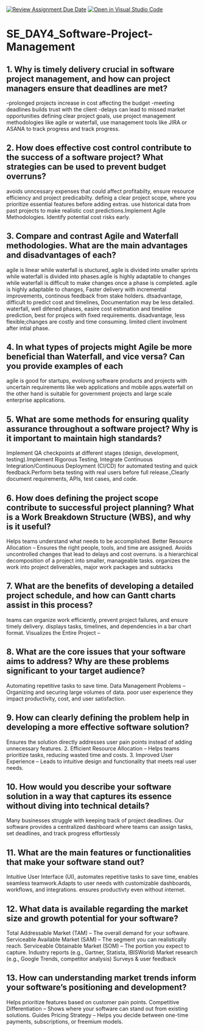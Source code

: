 [![Review Assignment Due Date](https://classroom.github.com/assets/deadline-readme-button-22041afd0340ce965d47ae6ef1cefeee28c7c493a6346c4f15d667ab976d596c.svg)](https://classroom.github.com/a/9pw6JKcu)
[![Open in Visual Studio Code](https://classroom.github.com/assets/open-in-vscode-2e0aaae1b6195c2367325f4f02e2d04e9abb55f0b24a779b69b11b9e10269abc.svg)](https://classroom.github.com/online_ide?assignment_repo_id=18513488&assignment_repo_type=AssignmentRepo)
# SE_DAY4_Software-Project-Management
## 1. Why is timely delivery crucial in software project management, and how can project managers ensure that deadlines are met?
-prolonged projects increase in cost affecting the budget
-meeting deadlines builds trust with the client 
-delays can lead to missed market opportunities
defining clear project goals, use project management methodologies like agile or waterfall, use management tools like JIRA or ASANA to track progress and track progress. 
## 2. How does effective cost control contribute to the success of a software project? What strategies can be used to prevent budget overruns?
avoids unncessary expenses that could affect profitabilty, ensure resource efficiency and project predicabilty.
definig a clear project scope, where you prioritize essential features before adding extras. use historical data from past projects to make realistic cost predictions.Implement Agile Methodologies. Identify potential cost risks early.
## 3. Compare and contrast Agile and Waterfall methodologies. What are the main advantages and disadvantages of each?
agile is linear while waterfall is stuctured, agile is divided into smaller sprints while waterfall is divided into phases.agile is highly adaptable to changes while waterfall is difficult to make changes once a phase is completed. agile is highly adaptable to changes,  Faster delivery with incremental improvements, continous feedback from stake holders. dtsadvantage, difficult to predict cost and timelines,  Documentation may be less detailed. waterfall, well difened phases, easire cost estimation and timeline prediction, best for projecs with fixed requirements. disadvantage, less flexible;changes are costly and time consuming. limited client involment after intial phase.
## 4. In what types of projects might Agile be more beneficial than Waterfall, and vice versa? Can you provide examples of each 
agile is good for startups, evolovng software products and projects with uncertain requirements like web applications and mobile apps.waterfall on the other hand is suitable for government projects and large scale enterprise applications.
## 5. What are some methods for ensuring quality assurance throughout a software project? Why is it important to maintain high standards?
Implement QA checkpoints at different stages (design, development, testing).Implement Rigorous Testing, Integrate Continuous Integration/Continuous Deployment (CI/CD) for automated testing and quick feedback.Perform beta testing with real users before full release.,Clearly document requirements, APIs, test cases, and code.
## 6. How does defining the project scope contribute to successful project planning? What is a Work Breakdown Structure (WBS), and why is it useful? 
Helps teams understand what needs to be accomplished.
 Better Resource Allocation – Ensures the right people, tools, and time are assigned. Avoids uncontrolled changes that lead to delays and cost overruns.
 is a hierarchical decomposition of a project into smaller, manageable tasks. organizes the work into project deliverables, major work packages and subtacks
## 7. What are the benefits of developing a detailed project schedule, and how can Gantt charts assist in this process?
 teams can organize work efficiently, prevent project failures, and ensure timely delivery.
 displays tasks, timelines, and dependencies in a bar chart format.  Visualizes the Entire Project –
## 8. What are the core issues that your software aims to address? Why are these problems significant to your target audience?
Automating repetitive tasks to save time.
Data Management Problems – Organizing and securing large volumes of data. poor user experience
 they impact productivity, cost, and user satisfaction.
## 9. How can clearly defining the problem help in developing a more effective software solution?
 Ensures the solution directly addresses user pain points instead of adding unnecessary features.
2. Efficient Resource Allocation – Helps teams prioritize tasks, reducing wasted time and costs.
 3. Improved User Experience – Leads to intuitive design and functionality that meets real user needs.
## 10. How would you describe your software solution in a way that captures its essence without diving into technical details?
Many businesses struggle with keeping track of project deadlines. Our software provides a centralized dashboard where teams can assign tasks, set deadlines, and track progress effortlessly
## 11. What are the main features or functionalities that make your software stand out?
Intuitive User Interface (UI), automates repetitive tasks to save time, enables seamless teamwork.Adapts to user needs with customizable dashboards, workflows, and integrations. ensures productivty even without internet.
## 12. What data is available regarding the market size and growth potential for your software?
 Total Addressable Market (TAM) – The overall demand for your software.
 Serviceable Available Market (SAM) – The segment you can realistically reach.
 Serviceable Obtainable Market (SOM) – The portion you expect to capture.
 Industry reports (e.g., Gartner, Statista, IBISWorld)
Market research (e.g., Google Trends, competitor analysis)
Surveys & user feedback

## 13. How can understanding market trends inform your software’s positioning and development?
 Helps prioritize features based on customer pain points.
 Competitive Differentiation – Shows where your software can stand out from existing solutions.
 Guides Pricing Strategy – Helps you decide between one-time payments, subscriptions, or freemium models.
